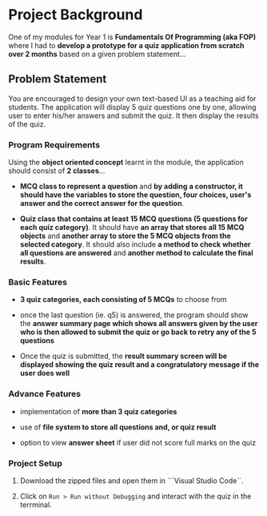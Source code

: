 # Project Background
One of my modules for Year 1 is **Fundamentals Of Programming (aka FOP)** where I had to **develop a prototype for a quiz application from scratch over 2 months** based on a given problem statement...

## Problem Statement

You are encouraged to design your own text-based UI as a teaching aid for students. The application will display 5 quiz questions one by one, allowing user to enter his/her answers and submit the quiz. It then display the results of the quiz. 

### Program Requirements

Using the **object oriented concept** learnt in the module, the application should consist of **2 classes**...

- **MCQ class to represent a question** and **by adding a constructor, it should have the variables to store the question, four choices, user's answer and the correct answer for the question**.

- **Quiz class that contains at least 15 MCQ questions (5 questions for each quiz category)**. It should have **an array that stores all 15 MCQ objects** and **another array to store the 5 MCQ objects from the selected category**. It should also include **a method to check whether all questions are answered** and **another method to calculate the final results**.

### Basic Features

- **3 quiz categories, each consisting of 5 MCQs** to choose from

- once the last question (ie. q5) is answered, the program should show the **answer summary page which shows all answers given by the user who is then allowed to submit the quiz or go back to retry any of the 5 questions**

-	Once the quiz is submitted, the **result summary screen will be displayed showing the quiz result and a congratulatory message if the user does well**

### Advance Features

- implementation of **more than 3 quiz categories** 

- use of **file system to store all questions and, or quiz result**

- option to view **answer sheet** if user did not score full marks on the quiz

### Project Setup

1. Download the zipped files and open them in ```Visual Studio Code``.

2. Click on `Run > Run without Debugging` and interact with the quiz in the terrminal.

